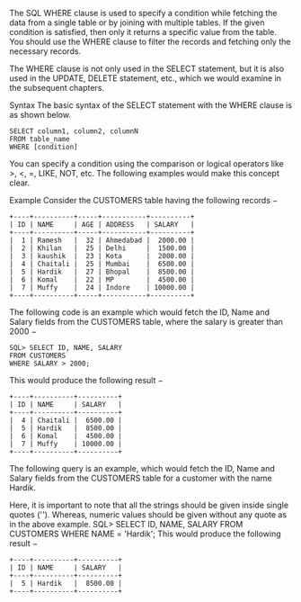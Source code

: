 The SQL WHERE clause is used to specify a condition while fetching the data from a single table or by joining with multiple tables. If the given condition is satisfied, then only it returns a specific value from the table. You should use the WHERE clause to filter the records and fetching only the necessary records.

The WHERE clause is not only used in the SELECT statement, but it is also used in the UPDATE, DELETE statement, etc., which we would examine in the subsequent chapters.

Syntax
The basic syntax of the SELECT statement with the WHERE clause is as shown below.

    SELECT column1, column2, columnN 
    FROM table_name
    WHERE [condition]
You can specify a condition using the comparison or logical operators like >, <, =, LIKE, NOT, etc. The following examples would make this concept clear.

Example
Consider the CUSTOMERS table having the following records −

    +----+----------+-----+-----------+----------+
    | ID | NAME     | AGE | ADDRESS   | SALARY   |
    +----+----------+-----+-----------+----------+
    |  1 | Ramesh   |  32 | Ahmedabad |  2000.00 |
    |  2 | Khilan   |  25 | Delhi     |  1500.00 |
    |  3 | kaushik  |  23 | Kota      |  2000.00 |
    |  4 | Chaitali |  25 | Mumbai    |  6500.00 |
    |  5 | Hardik   |  27 | Bhopal    |  8500.00 |
    |  6 | Komal    |  22 | MP        |  4500.00 |
    |  7 | Muffy    |  24 | Indore    | 10000.00 |
    +----+----------+-----+-----------+----------+
The following code is an example which would fetch the ID, Name and Salary fields from the CUSTOMERS table, where the salary is greater than 2000 −

    SQL> SELECT ID, NAME, SALARY 
    FROM CUSTOMERS
    WHERE SALARY > 2000;
This would produce the following result −

    +----+----------+----------+
    | ID | NAME     | SALARY   |
    +----+----------+----------+
    |  4 | Chaitali |  6500.00 |
    |  5 | Hardik   |  8500.00 |
    |  6 | Komal    |  4500.00 |
    |  7 | Muffy    | 10000.00 |
    +----+----------+----------+
The following query is an example, which would fetch the ID, Name and Salary fields from the CUSTOMERS table for a customer with the name Hardik.

Here, it is important to note that all the strings should be given inside single quotes (''). Whereas, numeric values should be given without any quote as in the above example.
    SQL> SELECT ID, NAME, SALARY 
    FROM CUSTOMERS
    WHERE NAME = 'Hardik';
This would produce the following result −

    +----+----------+----------+
    | ID | NAME     | SALARY   |
    +----+----------+----------+
    |  5 | Hardik   |  8500.00 |
    +----+----------+----------+
